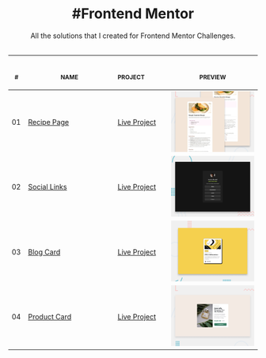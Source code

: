 <h1 align="center"> #Frontend Mentor </h1>

<p align="center">
    All the solutions that I created for Frontend Mentor Challenges.
    <br>
    <br><table>
    <thead>
        <tr>
            <th align="center">
                <img width="20" height="1"> 
                <p>
                    <small>#</small>
                </p>
            </th>
            <th align="center">
                <img width="300" height="1"> 
                <p> 
                    <small>
                      NAME
                    </small>
                </p>
            </th>
            <th align="left">
                <img width="140" height="1">
                <p align="left"> 
                    <small>
                      PROJECT
                    </small>
                </p>
            </th>
            <th align="center">
                <img width="201" height="1">
                <p align="center"> 
                    <small>
                    PREVIEW
                    </small>
                </p>
            </th>
        </tr>
    </thead>
    <tbody>
        <tr>
            <td>01</td>
            <td><a href="recipe-page">Recipe Page</a></td>
            <td><a href="https://isadoraguiar.github.io/frontend-mentor/recipe-page/">Live Project</a></td>
            <td align="center">
            <a href="recipe-page"><img width="300px" src="./recipe-page/design/desktop-preview.jpg" /></a></td>
        </tr>
        <tr>
            <td>02</td>
            <td><a href="social-links">Social Links</a></td>
            <td><a href="https://isadoraguiar.github.io/frontend-mentor/social-links/">Live Project</a></td>
            <td align="center"><a href="social-links"><img width="300px" src="./social-links/design/desktop-preview.jpg" /></a></td>
        </tr>
        <tr>
            <td>03</td>
            <td><a href="blog-card">Blog Card</a></td>
            <td><a href="https://isadoraguiar.github.io/frontend-mentor/blog-card/">Live Project</a></td>
            <td align="center"><a href="blog-card"><img width="300px" src="./blog-card/design/desktop-preview.jpg" /></a></td>
        </tr>
        <tr>
            <td>04</td>
            <td><a href="product-card">Product Card</a></td>
            <td><a href="https://isadoraguiar.github.io/frontend-mentor/product-card/">Live Project</a></td>
            <td align="center"><a href="product-card"><img width="300px" src="./product-card/design/desktop-preview.jpg" /></a></td>
        </tr>
    </tbody>
</table></p>
